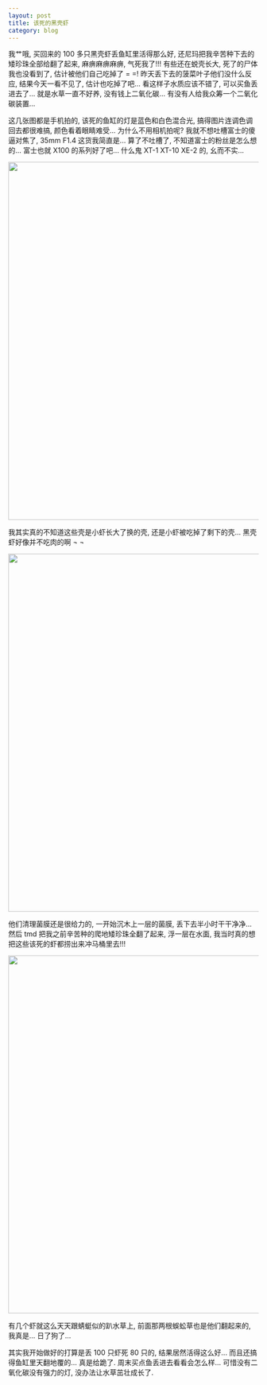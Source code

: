 ```yaml
---
layout: post
title: 该死的黑壳虾
category: blog
---
```


我艹哦, 买回来的 100 多只黑壳虾丢鱼缸里活得那么好, 还尼玛把我辛苦种下去的矮珍珠全部给翻了起来, 麻痹麻痹麻痹, 气死我了!!! 有些还在蜕壳长大, 死了的尸体我也没看到了, 估计被他们自己吃掉了 = =! 昨天丢下去的菠菜叶子他们没什么反应, 结果今天一看不见了, 估计也吃掉了吧... 看这样子水质应该不错了, 可以买鱼丢进去了... 就是水草一直不好养, 没有钱上二氧化碳... 有没有人给我众筹一个二氧化碳装置...

这几张图都是手机拍的, 该死的鱼缸的灯是蓝色和白色混合光, 搞得图片连调色调回去都很难搞, 颜色看着眼睛难受... 为什么不用相机拍呢? 我就不想吐槽富士的傻逼对焦了, 35mm F1.4 这货我简直是... 算了不吐槽了, 不知道富士的粉丝是怎么想的... 富士也就 X100 的系列好了吧... 什么鬼 XT-1 XT-10 XE-2 的, 幺而不实...

<img src="https://raw.githubusercontent.com/tonicbupt/tonicbupt.github.io/master/images/pic/photo-IMG_2746-1.jpg?imageView/2/w/720/q/85" class="center" style="width: 720px;"/>
<p class="center">我其实真的不知道这些壳是小虾长大了换的壳, 还是小虾被吃掉了剩下的壳... 黑壳虾好像并不吃肉的啊 ¬ ¬ </p>

<img src="https://raw.githubusercontent.com/tonicbupt/tonicbupt.github.io/master/images/pic/photo-IMG_2745-1.jpg?imageView/2/w/720/q/85" class="center" style="width: 720px;"/>
<p class="center">他们清理菌膜还是很给力的, 一开始沉木上一层的菌膜, 丢下去半小时干干净净... 然后 tmd 把我之前辛苦种的爬地矮珍珠全翻了起来, 浮一层在水面, 我当时真的想把这些该死的虾都捞出来冲马桶里去!!!</p>

<img src="https://raw.githubusercontent.com/tonicbupt/tonicbupt.github.io/master/images/pic/photo-IMG_2744-1.jpg?imageView/2/w/720/q/85" class="center" style="width: 720px;"/>
<p class="center">有几个虾就这么天天跟蜻蜓似的趴水草上, 前面那两根蜈蚣草也是他们翻起来的, 我真是... 日了狗了... </p>

其实我开始做好的打算是丢 100 只虾死 80 只的, 结果居然活得这么好... 而且还搞得鱼缸里天翻地覆的... 真是给跪了. 周末买点鱼丢进去看看会怎么样... 可惜没有二氧化碳没有强力的灯, 没办法让水草茁壮成长了.
